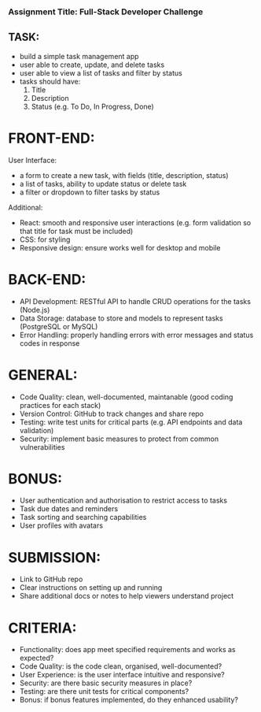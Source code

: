 ### Assignment Title: Full-Stack Developer Challenge

## TASK: 
-   build a simple task management app
-   user able to create, update, and delete tasks
-   user able to view a list of tasks and filter by status
-   tasks should have:
    1. Title
    2. Description
    3. Status (e.g. To Do, In Progress, Done)

# FRONT-END:
User Interface:
-   a form to create a new task, with fields (title, description, status)
-   a list of tasks, ability to update status or delete task
-   a filter or dropdown to filter tasks by status

Additional:
-   React: smooth and responsive user interactions (e.g. form validation so that title for task must be included)
-   CSS: for styling
-   Responsive design: ensure works well for desktop and mobile


# BACK-END:
-   API Development: RESTful API to handle CRUD operations for the tasks (Node.js)
-   Data Storage: database to store and models to represent tasks (PostgreSQL or MySQL)
-   Error Handling: properly handling errors with error messages and status codes in response


# GENERAL:
-   Code Quality: clean, well-documented, maintanable (good coding practices for each stack)
-   Version Control: GitHub to track changes and share repo
-   Testing: write test units for critical parts (e.g. API endpoints and data validation)
-   Security: implement basic measures to protect from common vulnerabilities

# BONUS:
-   User authentication and authorisation to restrict access to tasks
-   Task due dates and reminders
-   Task sorting and searching capabilities
-   User profiles with avatars

# SUBMISSION:
-   Link to GitHub repo
-   Clear instructions on setting up and running
-   Share additional docs or notes to help viewers understand project

# CRITERIA:
-   Functionality: does app meet specified requirements and works as expected?
-   Code Quality: is the code clean, organised, well-documented?
-   User Experience: is the user interface intuitive and responsive?
-   Security: are there basic security measures in place?
-   Testing: are there unit tests for critical components?
-   Bonus: if bonus features implemented, do they enhanced usability?